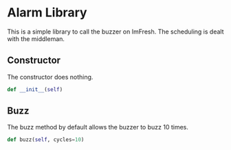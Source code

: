 # Alarm Library

This is a simple library to call the buzzer on ImFresh. The scheduling is dealt with the middleman.

## Constructor

The constructor does nothing.

```python
def __init__(self)
```

## Buzz

The buzz method by default allows the buzzer to buzz 10 times.

```python
def buzz(self, cycles=10)
```

